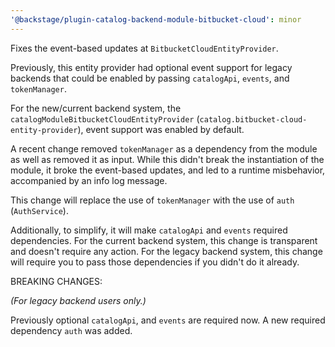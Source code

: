 ```yaml
---
'@backstage/plugin-catalog-backend-module-bitbucket-cloud': minor
---
```


Fixes the event-based updates at `BitbucketCloudEntityProvider`.

Previously, this entity provider had optional event support for legacy backends
that could be enabled by passing `catalogApi`, `events`, and `tokenManager`.

For the new/current backend system, the `catalogModuleBitbucketCloudEntityProvider`
(`catalog.bitbucket-cloud-entity-provider`), event support was enabled by default.

A recent change removed `tokenManager` as a dependency from the module as well as removed it as input.
While this didn't break the instantiation of the module, it broke the event-based updates,
and led to a runtime misbehavior, accompanied by an info log message.

This change will replace the use of `tokenManager` with the use of `auth` (`AuthService`).

Additionally, to simplify, it will make `catalogApi` and `events` required dependencies.
For the current backend system, this change is transparent and doesn't require any action.
For the legacy backend system, this change will require you to pass those dependencies
if you didn't do it already.

BREAKING CHANGES:

_(For legacy backend users only.)_

Previously optional `catalogApi`, and `events` are required now.
A new required dependency `auth` was added.
